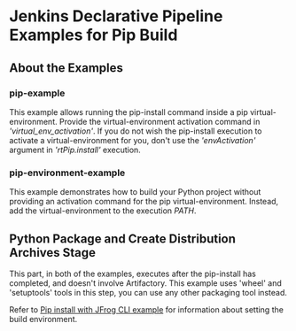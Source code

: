 # Jenkins Declarative Pipeline Examples for Pip Build

## About the Examples

### pip-example
This example allows running the pip-install command inside a pip virtual-environment.
Provide the virtual-environment activation command in *'virtual_env_activation'*.
If you do not wish the pip-install execution to activate a virtual-environment for you, don't use the *'envActivation'* argument in *'rtPip.install'* execution.

### pip-environment-example
This example demonstrates how to build your Python project without providing an activation command for the pip virtual-environment.
Instead, add the virtual-environment to the execution *PATH*.

## Python Package and Create Distribution Archives Stage
This part, in both of the examples, executes after the pip-install has completed, and doesn't involve Artifactory.
This example uses 'wheel' and 'setuptools' tools in this step, you can use any other packaging tool instead.

Refer to [Pip install with JFrog CLI example](https://github.com/jfrog/project-examples/tree/master/python-example) for information about setting the build environment.
